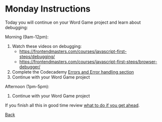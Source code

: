 # Monday Instructions

Today you will continue on your Word Game project and learn about debugging:

Morning (9am-12pm):
1. Watch these videos on debugging:
    - https://frontendmasters.com/courses/javascript-first-steps/debugging/
    - https://frontendmasters.com/courses/javascript-first-steps/browser-debugger/
2. Complete the Codecademy [Errors and Error handling section](https://www.codecademy.com/courses/learn-intermediate-javascript/articles/thinking-about-errors-in-your-code-differently)
3. Continue with your Word Game project

Afternoon (1pm-5pm):
1. Continue with your Word Game project

If you finish all this in good time review [what to do if you get ahead](../Week%201/1-Intro/tips.md).

[Back](week-3-links.md)

